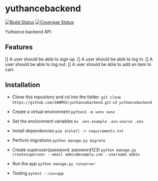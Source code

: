 # yuthancebackend

[![Build Status](https://travis-ci.org/Dave-mash/yuthancebackend.svg?branch=master)](https://travis-ci.org/Dave-mash/yuthancebackend)
[![Coverage Status](https://coveralls.io/repos/github/Dave-mash/yuthancebackend/badge.svg?branch=master)](https://coveralls.io/github/Dave-mash/yuthancebackend?branch=master)

Yuthance backend API

## Features

[] A user should be able to sign up.
[] A user should be able to log in.
[] A user should be able to log out.
[] A user should be able to add an item to cart.

## Installation

* Clone this repository and cd into the folder.
`git clone https://github.com/SAWM55/yuthancebackend.git`
`cd yuthancebackend`

* Create a virtual environment
`python3 -m venv venv`

* Set the environment variables
`mv .env.example .env`
`source .env`

* Install dependencies
`pip install -r requirements.txt`

* Perform migrations
`python manage.py migrate`

* Create superuser(password: password123)
`python manage.py createsuperuser --email admin@example.com --username admin`

* Run the app
`python manage.py runserver`

* Testing
`pytest --cov=app`
